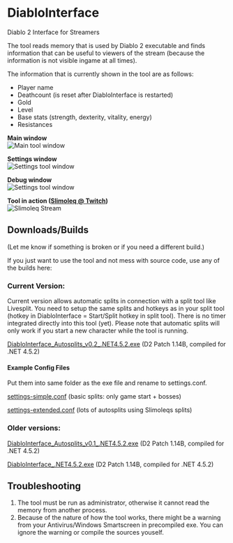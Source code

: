 # DiabloInterface

Diablo 2 Interface for Streamers

The tool reads memory that is used by Diablo 2 executable and finds information 
that can be useful to viewers of the stream (because the information is not visible ingame at all times).

The information that is currently shown in the tool are as follows:
 - Player name
 - Deathcount (is reset after DiabloInterface is restarted)
 - Gold
 - Level
 - Base stats (strength, dexterity, vitality, energy)
 - Resistances

**Main window**  
![Main tool window](https://github.com/Zutatensuppe/DiabloInterface/raw/master/docs/assets/img/mainWindow.png)

**Settings window**  
![Settings tool window](https://github.com/Zutatensuppe/DiabloInterface/raw/master/docs/assets/img/settingsWindow.png)

**Debug window**  
![Settings tool window](https://github.com/Zutatensuppe/DiabloInterface/raw/master/docs/assets/img/debugWindow.png)

**Tool in action ([Slimoleq @ Twitch](https://www.twitch.tv/slimoleq))**  
![Slimoleq Stream](https://github.com/Zutatensuppe/DiabloInterface/raw/master/docs/assets/img/slimoScreen.png)

## Downloads/Builds

(Let me know if something is broken or if you need a different build.)

If you just want to use the tool and not mess with source code, use any of the builds here:


### Current Version:
Current version allows automatic splits in connection with a split tool like Livesplit. You need to setup the same splits and hotkeys as in your split tool (hotkey in DiabloInterface = Start/Split hotkey in split tool). There is no timer integrated directly into this tool (yet). Please note that automatic splits will only work if you start a new character while the tool is running.

[DiabloInterface_Autosplits_v0.2_.NET4.5.2.exe](https://github.com/Zutatensuppe/DiabloInterface/raw/master/builds/1.14B/DiabloInterface_Autosplits_v0.2_.NET4.5.2.exe) (D2 Patch 1.14B, compiled for .NET 4.5.2)

#### Example Config Files
Put them into same folder as the exe file and rename to settings.conf.

[settings-simple.conf](https://github.com/Zutatensuppe/DiabloInterface/raw/master/builds/1.14B/settings-simple.conf) (basic splits: only game start + bosses)

[settings-extended.conf](https://github.com/Zutatensuppe/DiabloInterface/raw/master/builds/1.14B/settings-extended.conf) (lots of autosplits using Slimoleqs splits)

### Older versions:

[DiabloInterface_Autosplits_v0.1_.NET4.5.2.exe](https://github.com/Zutatensuppe/DiabloInterface/raw/master/builds/1.14B/DiabloInterface_Autosplits_v0.1_.NET4.5.2.exe) (D2 Patch 1.14B, compiled for .NET 4.5.2)

[DiabloInterface_.NET4.5.2.exe](https://github.com/Zutatensuppe/DiabloInterface/raw/master/builds/1.14B/DiabloInterface_.NET4.5.2.exe) (D2 Patch 1.14B, compiled for .NET 4.5.2)

## Troubleshooting

1. The tool must be run as administrator, otherwise it cannot read the memory from another process.
2. Because of the nature of how the tool works, there might be a warning from your Antivirus/Windows Smartscreen in precompiled exe. You can ignore the warning or compile the sources youself.
